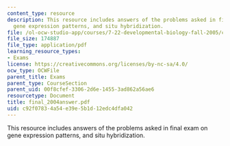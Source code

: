 ```yaml
---
content_type: resource
description: This resource includes answers of the problems asked in final exam on
  gene expression patterns, and situ hybridization.
file: /ol-ocw-studio-app/courses/7-22-developmental-biology-fall-2005/c92f07834a54e39e5b1d12edc4dfa042_final_2004answer.pdf
file_size: 174887
file_type: application/pdf
learning_resource_types:
- Exams
license: https://creativecommons.org/licenses/by-nc-sa/4.0/
ocw_type: OCWFile
parent_title: Exams
parent_type: CourseSection
parent_uid: 00f8cfef-3306-2d6e-1455-3ad862a56ae6
resourcetype: Document
title: final_2004answer.pdf
uid: c92f0783-4a54-e39e-5b1d-12edc4dfa042
---
```

This resource includes answers of the problems asked in final exam on gene expression patterns, and situ hybridization.